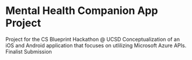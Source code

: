 # Mental Health Companion App Project
Project for the CS Blueprint Hackathon @ UCSD
Conceptualization of an iOS and Android application that focuses on utlilizing Microsoft Azure APIs.
Finalist Submission
